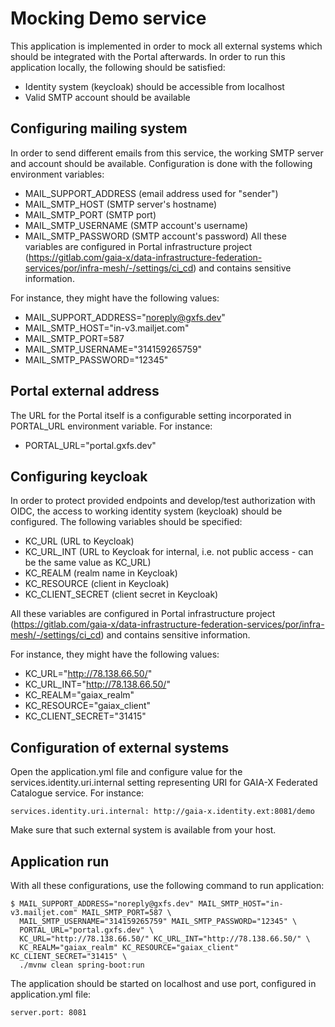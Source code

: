 # Mocking Demo service
This application is implemented in order to mock all external systems which should be integrated with the Portal afterwards.
In order to run this application locally, the following should be satisfied:
- Identity system (keycloak) should be accessible from localhost
- Valid SMTP account should be available

## Configuring mailing system
In order to send different emails from this service, the working SMTP server and account should be available.
Configuration is done with the following environment variables:
  * MAIL_SUPPORT_ADDRESS (email address used for "sender") 
  * MAIL_SMTP_HOST (SMTP server's hostname) 
  * MAIL_SMTP_PORT (SMTP port) 
  * MAIL_SMTP_USERNAME (SMTP account's username) 
  * MAIL_SMTP_PASSWORD (SMTP account's password)
All these variables are configured in Portal infrastructure project 
(https://gitlab.com/gaia-x/data-infrastructure-federation-services/por/infra-mesh/-/settings/ci_cd) and contains sensitive information.

For instance, they might have the following values:
  * MAIL_SUPPORT_ADDRESS="noreply@gxfs.dev" 
  * MAIL_SMTP_HOST="in-v3.mailjet.com" 
  * MAIL_SMTP_PORT=587 
  * MAIL_SMTP_USERNAME="314159265759" 
  * MAIL_SMTP_PASSWORD="12345"

## Portal external address
The URL for the Portal itself is a configurable setting incorporated in PORTAL_URL environment variable.
For instance:
  * PORTAL_URL="portal.gxfs.dev"

## Configuring keycloak
In order to protect provided endpoints and develop/test authorization with OIDC, the access to working identity system (keycloak)
should be configured. The following variables should be specified:
  * KC_URL (URL to Keycloak)
  * KC_URL_INT (URL to Keycloak for internal, i.e. not public access - can be the same value as KC_URL)
  * KC_REALM (realm name in Keycloak)
  * KC_RESOURCE (client in Keycloak)
  * KC_CLIENT_SECRET (client secret in Keycloak)

All these variables are configured in Portal infrastructure project 
(https://gitlab.com/gaia-x/data-infrastructure-federation-services/por/infra-mesh/-/settings/ci_cd) and contains sensitive information.

For instance, they might have the following values:
  * KC_URL="http://78.138.66.50/" 
  * KC_URL_INT="http://78.138.66.50/" 
  * KC_REALM="gaiax_realm"
  * KC_RESOURCE="gaiax_client"
  * KC_CLIENT_SECRET="31415"

## Configuration of external systems
Open the application.yml file and configure value for the services.identity.uri.internal setting representing URI for
GAIA-X Federated Catalogue service. For instance:

~~~~
services.identity.uri.internal: http://gaia-x.identity.ext:8081/demo
~~~~

Make sure that such external system is available from your host.


## Application run
With all these configurations, use the following command to run application:

~~~~
$ MAIL_SUPPORT_ADDRESS="noreply@gxfs.dev" MAIL_SMTP_HOST="in-v3.mailjet.com" MAIL_SMTP_PORT=587 \
  MAIL_SMTP_USERNAME="314159265759" MAIL_SMTP_PASSWORD="12345" \
  PORTAL_URL="portal.gxfs.dev" \
  KC_URL="http://78.138.66.50/" KC_URL_INT="http://78.138.66.50/" \
  KC_REALM="gaiax_realm" KC_RESOURCE="gaiax_client" KC_CLIENT_SECRET="31415" \
  ./mvnw clean spring-boot:run
~~~~

The application should be started on localhost and use port, configured in application.yml file:

~~~~
server.port: 8081
~~~~
